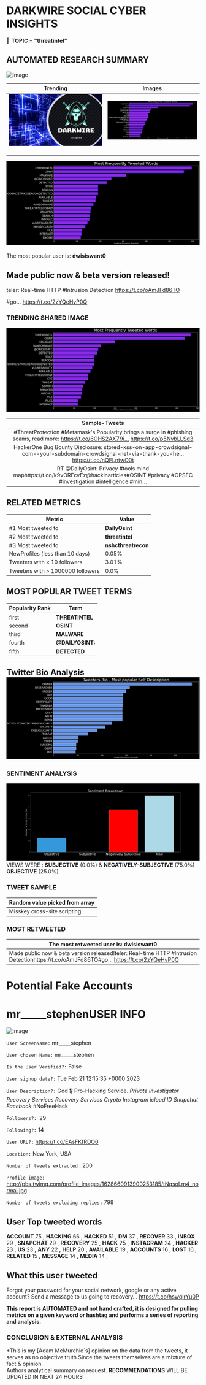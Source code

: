 # DARKWIRE SOCIAL CYBER INSIGHTS 
&#x1F34E; **TOPIC = "threatintel"**

## AUTOMATED RESEARCH SUMMARY
  ![image](darkLogo.png)   

|  Trending  |   Images | 
:-------------------------:|:-------------------------:
|  ![image](assets/threatintel/imageFile1.jpg)     <img width=200/> | ![image](assets/threatintel/imageFile2.jpg) <img width=200/> |   
 
 
![image](assets/threatintel/TWEETS.png)
<br></br>
The most popular user is: **dwisiswant0**  
 

## Made public now &amp; beta version released!

teler: Real-time HTTP #Intrusion Detection
https://t.co/oAmJFd86TO

#go… https://t.co/2zYQeHvP0Q 

  




### TRENDING SHARED IMAGE

![image](assets/threatintel/twitterPostedImage.png)



|                **Sample-Tweets**        |
| :-------------: |
| #ThreatProtection #Metamask's Popularity brings a surge in #phishing scams, read more: https://t.co/6OHS2AX79i… https://t.co/p5NvbLLSd3 |
| HackerOne Bug Bounty Disclosure: stored-xss-on-app-crowdsignal-com--your-subdomain-crowdsignal-net-via-thank-you-he… https://t.co/nQFLntwO0t |
| RT @DailyOsint: Privacy #tools mind maphttps://t.co/k9vORFcvEz@hackinarticles#OSINT #privacy #OPSEC #investigation #intelligence #min… |

## RELATED METRICS<br>
| Metric | Value |
| ------------- | ------------- |
| #1 Most tweeted to  | **DailyOsint** |
| #2 Most tweeted to  | **threatintel** |
| #3 Most tweeted to  | **nshcthreatrecon** |
| NewProfiles (less than 10 days) | 0.05%  |
| Tweeters with < 10 followers  | 3.01%|
| Tweeters with > 1000000 followers  | 0.0%  |



## MOST POPULAR TWEET TERMS 


| Popularity Rank  | Term |
| ------------- | ------------- |
| first  | **THREATINTEL**  |
| second  | **OSINT**  |
| third  | **MALWARE** |
| fourth  | **@DAILYOSINT:**  |
| fifth  | **DETECTED**  |


## Twitter Bio Analysis![image](assets/threatintel/BIO.png)
### SENTIMENT ANALYSIS
![image](assets/threatintel/sentiment.png)
VIEWS WERE : **SUBJECTIVE**  (0.0%) & **NEGATIVELY-SUBJECTIVE** (75.0%) **OBJECTIVE** (25.0%)

### TWEET SAMPLE 
| Random value picked from array |
| ------------- |
|Misskey cross-site scripting | CVE-2023-24810 - https://t.co/fss3BBLVu5#CVE #Vulnerability #OSINT #ThreatIntel #Cyber |

### MOST RETWEETED 

| The most retweeted user is: **dwisiswant0**  |
| ------------- |
| Made public now &amp; beta version released!teler: Real-time HTTP #Intrusion Detectionhttps://t.co/oAmJFd86TO#go… https://t.co/2zYQeHvP0Q |

# Potential Fake Accounts
 
# mr_____stephenUSER INFO
![image](http://pbs.twimg.com/profile_images/1628660913900253185/tNqsoLm4_normal.jpg)
 
`User ScreenName:` mr_____stephen 
 
`User chosen Name:` mr_____stephen 
 
`Is the User Verified?:` False 
 
`User signup date?:` Tue Feb 21 12:15:35 +0000 2023 
 
`User Description?:` God 🎖 Pro-Hacking Service. *Private investigator* *Recovery Services* *Recovery Services* *Crypto* *Instagram* *icloud ID* *Snapchat* *Facebook* #NoFreeHack 
 
`Followers?: `29 
 
`Following?:` 14 
 
`User URL?:` https://t.co/EAsFKfRDO6 
 
`Location:` New York, USA 
 
`Number of tweets extracted`  : 200 
 
`Profile image:` http://pbs.twimg.com/profile_images/1628660913900253185/tNqsoLm4_normal.jpg 
 
`Number of tweets excluding replies:` 798 
 

 

 
## User Top tweeted words 
 
**ACCOUNT** 75 , **HACKING** 66 , **HACKED** 51 , **DM** 37 , **RECOVER** 33 , **INBOX** 29 , **SNAPCHAT** 29 , **RECOVERY** 25 , **HACK** 25 , **INSTAGRAM** 24 , **HACKER** 23 , **US** 23 , **ANY** 22 , **HELP** 20 , **AVAILABLE** 19 , **ACCOUNTS** 16 , **LOST** 16 , **RELATED** 15 , **MESSAGE** 14 , **MEDIA** 14 , 
 
## What this user tweeted
 
Forgot your password for your social network, google or any active account?  Send a message to us going to recovery… https://t.co/hswqirYu0P
 

<b> This report is AUTOMATED and not hand crafted, it is designed for pulling metrics on a given keyword or hashtag and performs a series of reporting and analysis.</b>  
### CONCLUSION & EXTERNAL ANALYSIS

*This is my [Adam McMurchie`s] opinion on the data from the tweets, it serves as no objective truth.Since the tweets themselves are a mixture of fact & opinion.<br>
Authors analytical summary on request.
**RECOMMENDATIONS** WILL BE UPDATED IN NEXT  24 HOURS <br>